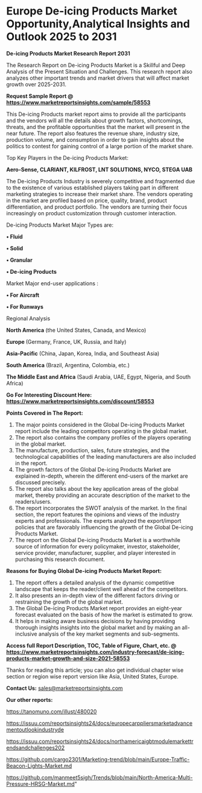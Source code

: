 # Europe De-icing Products Market Opportunity,Analytical Insights and Outlook 2025 to 2031

<strong>De-icing Products Market Research Report 2031</strong>

The Research Report on De-icing Products Market is a Skillful and Deep Analysis of the Present Situation and Challenges. This research report also analyzes other important trends and market drivers that will affect market growth over 2025-2031.

<strong>Request Sample Report @ <a href=https://www.marketreportsinsights.com/sample/58553>https://www.marketreportsinsights.com/sample/58553</a></strong>

This De-icing Products market report aims to provide all the participants and the vendors will all the details about growth factors, shortcomings, threats, and the profitable opportunities that the market will present in the near future. The report also features the revenue share, industry size, production volume, and consumption in order to gain insights about the politics to contest for gaining control of a large portion of the market share.

Top Key Players in the De-icing Products Market:

<strong>Aero-Sense, CLARIANT, KILFROST, LNT SOLUTIONS, NYCO, STEGA UAB</strong>

The De-icing Products Industry is severely competitive and fragmented due to the existence of various established players taking part in different marketing strategies to increase their market share. The vendors operating in the market are profiled based on price, quality, brand, product differentiation, and product portfolio. The vendors are turning their focus increasingly on product customization through customer interaction.

De-icing Products Market Major Types are:

<strong>• Fluid

• Solid

• Granular

• De-icing Products</strong>

Market Major end-user applications :

<strong>• For Aircraft

• For Runways</strong>

Regional Analysis

</u><strong><b>North America</b></strong> (the United States, Canada, and Mexico)

<strong><b>Europe </b></strong>(Germany, France, UK, Russia, and Italy)

<strong><b>Asia-Pacific</b></strong> (China, Japan, Korea, India, and Southeast Asia)

<strong><b>South America</b></strong> (Brazil, Argentina, Colombia, etc.)

<strong><b>The Middle East and Africa</b></strong> (Saudi Arabia, UAE, Egypt, Nigeria, and South Africa)

<strong>Go For Interesting Discount Here: <a href=https://www.marketreportsinsights.com/discount/58553>https://www.marketreportsinsights.com/discount/58553</a></strong>

<strong>Points Covered in The Report:</strong>
<ol>
  <li>The major points considered in the Global De-icing Products Market report include the leading competitors operating in the global market.</li>
  <li>The report also contains the company profiles of the players operating in the global market.</li>
  <li>The manufacture, production, sales, future strategies, and the technological capabilities of the leading manufacturers are also included in the report.</li>
  <li>The growth factors of the Global De-icing Products Market are explained in-depth, wherein the different end-users of the market are discussed precisely.</li>
  <li>The report also talks about the key application areas of the global market, thereby providing an accurate description of the market to the readers/users.</li>
  <li>The report incorporates the SWOT analysis of the market. In the final section, the report features the opinions and views of the industry experts and professionals. The experts analyzed the export/import policies that are favorably influencing the growth of the Global De-icing Products Market.</li>
  <li>The report on the Global De-icing Products Market is a worthwhile source of information for every policymaker, investor, stakeholder, service provider, manufacturer, supplier, and player interested in purchasing this research document.</li>
</ol>
<strong>Reasons for Buying Global De-icing Products Market Report:</strong>

<ol>
  <li>The report offers a detailed analysis of the dynamic competitive landscape that keeps the reader/client well ahead of the competitors.</li>
  <li>It also presents an in-depth view of the different factors driving or restraining the growth of the global market.</li>
  <li>The Global De-icing Products Market report provides an eight-year forecast evaluated on the basis of how the market is estimated to grow.</li>
  <li>It helps in making aware business decisions by having providing thorough insights insights into the global market and by making an all-inclusive analysis of the key market segments and sub-segments.</li>
</ol>
<strong>Access full Report Description, TOC, Table of Figure, Chart, etc. @ <a href=https://www.marketreportsinsights.com/industry-forecast/de-icing-products-market-growth-and-size-2021-58553>https://www.marketreportsinsights.com/industry-forecast/de-icing-products-market-growth-and-size-2021-58553</a></strong>


Thanks for reading this article; you can also get individual chapter wise section or region wise report version like Asia, United States, Europe.

<strong>Contact Us:</strong>
sales@marketreportsinsights.com

<strong>Our other reports:</strong>

<a href=https://tanomuno.com/illust/480020>https://tanomuno.com/illust/480020</a>

<a href=https://issuu.com/reportsinsights24/docs/europecarppliersmarketadvancementoutlookindustryde>https://issuu.com/reportsinsights24/docs/europecarppliersmarketadvancementoutlookindustryde</a>

<a href=https://issuu.com/reportsinsights24/docs/northamericaigbtmodulemarkettrendsandchallenges202>https://issuu.com/reportsinsights24/docs/northamericaigbtmodulemarkettrendsandchallenges202</a>

<a href=https://github.com/cargo2301/Marketing-trend/blob/main/Europe-Traffic-Beacon-Lights-Market.md>https://github.com/cargo2301/Marketing-trend/blob/main/Europe-Traffic-Beacon-Lights-Market.md</a>

<a href=https://github.com/manmeet5sigh/Trends/blob/main/North-America-Multi-Pressure-HRSG-Market.md>https://github.com/manmeet5sigh/Trends/blob/main/North-America-Multi-Pressure-HRSG-Market.md</a>"
